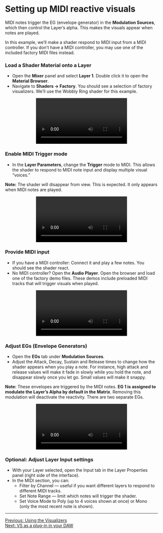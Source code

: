 # Setting up MIDI reactive visuals

MIDI notes trigger the EG (envelope generator) in the **Modulation Sources**, which then control the Layer’s alpha. This makes the visuals appear when notes are played.

In this example, we’ll make a shader respond to MIDI input from a MIDI controller. If you don’t have a MIDI controller, you may use one of the included factory MIDI files instead.

### Load a Shader Material onto a Layer

- Open the **Mixer** panel and select **Layer 1**. Double click it to open the **Material Browser**.
- Navigate to **Shaders → Factory**. You should see a selection of factory visualizers. We’ll use the Wobbly Ring shader for this example.

<div style="text-align: center;">
<figure style="text-align: center;">
  <video src="/vs/vs2/videos/example-3-shader.mp4?raw=true" controls></video>
  <figcaption style="font-size: 0.9em;"></figcaption>
</figure>
</div>

### Enable MIDI Trigger mode

- In the **Layer Parameters**, change the **Trigger** mode to MIDI. This allows the shader to respond to MIDI note input and display multiple visual “voices.”

**Note:** The shader will disappear from view. This is expected. It only appears when MIDI notes are played.

<div style="text-align: center;">
<figure style="text-align: center;">
  <video src="/vs/vs2/videos/example-3-trigger-mode.mp4?raw=true" controls></video>
  <figcaption style="font-size: 0.9em;"></figcaption>
</figure>
</div>

### Provide MIDI input

- If you have a MIDI controller: Connect it and play a few notes. You should see the shader react.
- No MIDI controller? Open the **Audio Player**. Open the browser and load one of the factory demo files. These demos include preloaded MIDI tracks that will trigger visuals when played.

<div style="text-align: center;">
<figure style="text-align: center;">
  <video src="/vs/vs2/videos/example-3-midi.mp4?raw=true" controls></video>
  <figcaption style="font-size: 0.9em;"></figcaption>
</figure>
</div>

### Adjust EGs (Envelope Generators)

- Open the **EGs** tab under **Modulation Sources**.
- Adjust the Attack, Decay, Sustain and Release times to change how the shader appears when you play a note. For instance, high attack and release values will make it fade in slowly while you hold the note, and disappear slowly once you let go. Small values will make it snappy.

**Note:** These envelopes are triggered by the MIDI notes. **EG 1 is assigned to modulate the Layer’s Alpha by default in the Matrix**. Removing this modulation will deactivate the reactivity. There are two separate EGs.

<div style="text-align: center;">
<figure style="text-align: center;">
  <video src="/vs/vs2/videos/example-3-eg.mp4?raw=true" controls></video>
  <figcaption style="font-size: 0.9em;"></figcaption>
</figure>
</div>

### Optional: Adjust Layer Input settings

- With your Layer selected, open the Input tab in the Layer Properties panel (right side of the interface).
- In the MIDI section, you can:
  - Filter by Channel — useful if you want different layers to respond to different MIDI tracks.
  - Set Note Range — limit which notes will trigger the shader.
  - Set Voice Mode to Poly (up to 4 voices shown at once) or Mono (only the most recent note is shown).

---

[Previous: Using the Visualizers](visualizers)<br>
[Next: VS as a plug-in in your DAW](vs-plugin)
